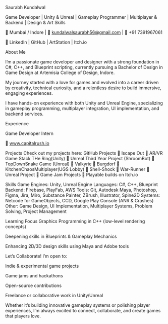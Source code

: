 Saurabh Kundalwal

Game Developer | Unity & Unreal | Gameplay Programmer | Multiplayer & Backend | Design & Art Skills

📍 Mumbai / Indore | 📧 kundalwalsaurabh56@gmail.com | 📱 +91 7391967061

🔗 LinkedIn | GitHub | ArtStation | Itch.io


About Me

I’m a passionate game developer and designer with a strong foundation in C#, C++, and Blueprint scripting, currently pursuing a Bachelor of Design in Game Design at Artemisia College of Design, Indore.

My journey started with a love for games and evolved into a career driven by creativity, technical curiosity, and a relentless desire to build immersive, engaging experiences.

I have hands-on experience with both Unity and Unreal Engine, specializing in gameplay programming, multiplayer integration, UI implementation, and backend services.

Experience

Game Developer Intern

🔗 www.capitalrush.io

Projects
Check out my projects here: GitHub Projects
🔹 Iscape Out
🔹 AR/VR Game Stack THe Ring(Unity)
🔹 Unreal Third Year Project (ShroomBot)
🔹 TopDownSnake Game (Unreal)
🔹 Valkyrie
🔹 Burgdorf
🔹 KitchenChaosMultiplayer(UGS Lobby)
🔹 Shell-Shock
🔹 War-Runner
🔹 Unreal Project
🔹 Game Jam Projects
🔹 Playable builds on Itch.io

Skills
Game Engines: Unity, Unreal Engine
Languages: C#, C++, Blueprint
Backend: Firebase, PlayFab, AWS
Tools: Git, Autodesk Maya, Photoshop, Figma, Jira, Miro, Substance Painter, ZBrush, Illustrator, Spine2D
Systems: Netcode for GameObjects, CCD, Google Play Console (ANR & Crashes)
Other: Game Design, UI Implementation, Multiplayer Systems, Problem Solving, Project Management

Learning Focus
Graphics Programming in C++ (low-level rendering concepts)

Deepening skills in Blueprints & Gameplay Mechanics

Enhancing 2D/3D design skills using Maya and Adobe tools

Let’s Collaborate!
I’m open to:

Indie & experimental game projects

Game jams and hackathons

Open-source contributions

Freelance or collaborative work in Unity/Unreal

Whether it’s building innovative gameplay systems or polishing player experiences, I’m always excited to connect, collaborate, and create games that players love.




